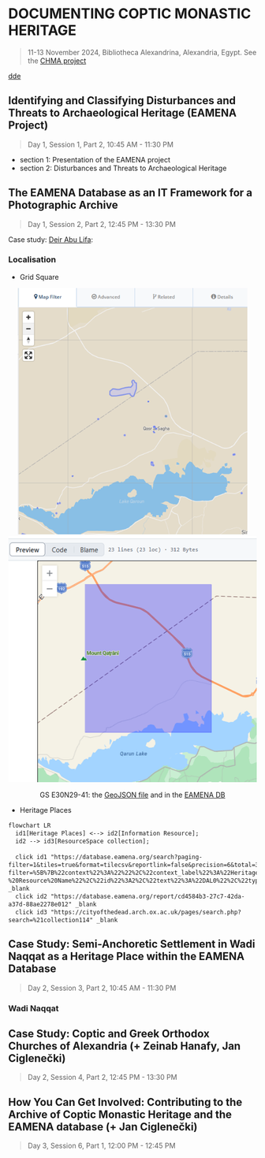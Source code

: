 # DOCUMENTING COPTIC MONASTIC HERITAGE 
> 11-13 November 2024, Bibliotheca Alexandrina, Alexandria, Egypt. See the [CHMA project](https://github.com/eamena-project/eamena-arches-dev/tree/main/projects/chma)

[dde](#3-6-1)

## Identifying and Classifying Disturbances and Threats to Archaeological Heritage (EAMENA Project)
> Day 1, Session 1, Part 2, 10:45 AM - 11:30 PM

* section 1: Presentation of the EAMENA project
* section 2: Disturbances and Threats to Archaeological Heritage

<!-- <small><b><a href= 'https://eamena-project.github.io/eamena-arches-dev/dbs/database.eamena/data/reference_data/rm/hp/values/Archaeological_Assessment/Absolute_Chronology.html' target='_blank'>values</a><b><small>
<small><b><a href= 'https://eamena-project.github.io/eamena-arches-dev/dbs/database.eamena/data/reference_data/rm/hp/values/Archaeological_Assessment/Absolute_Chronology.html' target='_blank'>values</a><b><small> -->

## The EAMENA Database as an IT Framework for a Photographic Archive
> Day 1, Session 2, Part 2, 12:45 PM - 13:30 PM 

Case study: [Deir Abu Lifa](https://github.com/eamena-project/eamena-arches-dev/tree/main/projects/mhe#dal0):

### Localisation

* Grid Square

<p align="center">
  <img alt="img-name" src="img/image-1.png" height="500">
  <img alt="img-name" src="img/image-2.png" height="500">
  <br>
</p>

<center>

GS E30N29-41: the [GeoJSON file](https://github.com/eamena-project/eamena-arches-dev/blob/main/projects/_gs/E30N29-41.geojson) and in the [EAMENA DB](https://database.eamena.org/search?paging-filter=1&tiles=true&format=tilecsv&reportlink=false&precision=6&total=376144&term-filter=%5B%7B%22context%22%3A%22%22%2C%22context_label%22%3A%22Grid%20Square%20-%20Grid%20ID%22%2C%22id%22%3A0%2C%22text%22%3A%22E30N29-41%22%2C%22type%22%3A%22term%22%2C%22value%22%3A%22E30N29-41%22%2C%22inverted%22%3Afalse%7D%5D&language=*)

</center>

* Heritage Places



```mermaid
flowchart LR
  id1[Heritage Places] <--> id2[Information Resource];
  id2 --> id3[ResourceSpace collection];
  
  click id1 "https://database.eamena.org/search?paging-filter=1&tiles=true&format=tilecsv&reportlink=false&precision=6&total=383724&language=*&term-filter=%5B%7B%22context%22%3A%22%22%2C%22context_label%22%3A%22Heritage%20Place%20-%20Resource%20Name%22%2C%22id%22%3A2%2C%22text%22%3A%22DAL0%22%2C%22type%22%3A%22term%22%2C%22value%22%3A%22DAL0%22%2C%22inverted%22%3Afalse%7D%5D" _blank
  click id2 "https://database.eamena.org/report/cd4584b3-27c7-42da-a37d-88ae2278e012" _blank
  click id3 "https://cityofthedead.arch.ox.ac.uk/pages/search.php?search=%21collection114" _blank
```

## Case Study: Semi-Anchoretic Settlement in Wadi Naqqat as a Heritage Place within the EAMENA Database
> Day 2, Session 3, Part 2, 10:45 AM - 11:30 PM

### Wadi Naqqat


## Case Study: Coptic and Greek Orthodox Churches of Alexandria (+ Zeinab Hanafy, Jan Ciglenečki)
> Day 2, Session 4, Part 2, 12:45 PM - 13:30 PM


## How You Can Get Involved: Contributing to the Archive of Coptic Monastic Heritage and the EAMENA database (+ Jan Ciglenečki)
> Day 3, Session 6, Part 1, 12:00 PM - 12:45 PM <a name="3-6-1"></a>